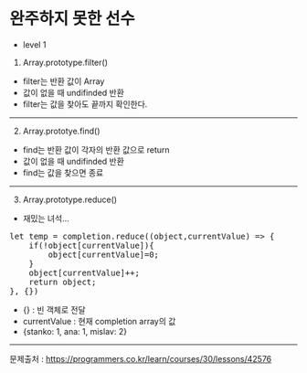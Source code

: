 # 완주하지 못한 선수

- level 1

1. Array.prototype.filter()
- filter는 반환 값이 Array
- 값이 없을 때 undifinded 반환
- filter는 값을 찾아도 끝까지 확인한다.
<hr>

2. Array.prototye.find()
- find는 반환 값이 각자의 반환 값으로 return
- 값이 없을 때 undifinded 반환
- find는 값을 찾으면 종료
<hr>

3. Array.prototype.reduce()
- 재밌는 녀석...
<pre>
let temp = completion.reduce((object,currentValue) => {
    if(!object[currentValue]){
        object[currentValue]=0;
    }
    object[currentValue]++;
    return object;
}, {}) 
</pre>
 - {} : 빈 객체로 전달
 - currentValue : 현재 completion array의 값
 - {stanko: 1, ana: 1, mislav: 2}
 
 <hr>
 
 문제출처 : https://programmers.co.kr/learn/courses/30/lessons/42576
